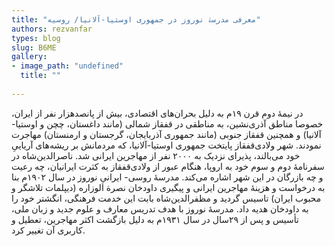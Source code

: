 ```yaml
--- 
title: "معرفی مدرسۀ نوروز در جمهوری اوستیا-آلانیا/ روسیه" 
authors: rezvanfar 
types: blog 
slug: B6ME 
gallery: 
- image_path: "undefined" 
  title: "" 
 
--- 
```

در نیمۀ دوم قرن ۱۹م به دلیل بحران‌های اقتصادی، بیش از پانصدهزار نفر از ایران، خصوصا مناطق آذری‌نشین، به مناطقی در قفقاز شمالی (مانند داغستان، چچن و اوستیا-آلانیا) و همچنین قفقاز جنوبی (مانند جمهوری آذربایجان، گرجستان و ارمنستان) مهاجرت نمودند.
شهر ولادی‌قفقاز پایتخت جمهوری اوستیا-آلانیا، که مردمانش بر ریشه‌های آریاییِ خود می‌بالند، پذیرای نزدیک به ۲۰۰۰ نفر از مهاجرین ایرانی شد. ناصرالدین‌شاه در سفرنامۀ دوم و سوم خود به اروپا، هنگام عبور از ولادی‌قفقاز به کثرت ایرانیان، چه رعیت و چه بازرگان در این شهر اشاره می‌کند.
مدرسهٔ روسی- ایرانیِ نوروز در سال ۱۹۰۲م بنا به درخواست و هزینۀ مهاجرین ایرانی و پیگیری داودخان نصرة الوزاره (دیپلمات تلاشگر و محبوب ایران) تاسیس گردید و مظفرالدین‌شاه بابت این خدمت فرهنگی، انگشتر خود را به داودخان هدیه داد.
مدرسۀ نوروز با هدف تدریس معارف و علوم جدید و زبان ملی، تأسیس و پس از ۲۹سال در سال ۱۹۳۱م به دلیل بازگشت اکثر مهاجرین، تعطیل و کاربری آن تغییر کرد.